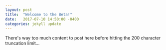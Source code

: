 ```yaml
---
layout: post
title:  "Welcome to the Beta!"
date:   2017-07-10 14:50:00 -0400
categories: jekyll update
---
```

There's way too much content to post here before hitting the 200 character truncation limit...
